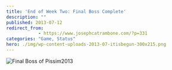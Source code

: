 ```yaml
---
title: 'End of Week Two: Final Boss Complete'
description: ""
published: 2013-07-12
redirect_from: 
            - https://www.josephcatrambone.com/?p=331
categories: "Game, Status"
hero: ./img/wp-content-uploads-2013-07-itisbegun-300x215.png
---
```

![Final Boss of Pissim2013](./img/wp-content-uploads-2013-07-itisbegun-300x215.png)
